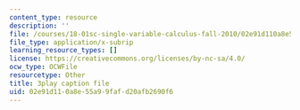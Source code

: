 ```yaml
---
content_type: resource
description: ''
file: /courses/18-01sc-single-variable-calculus-fall-2010/02e91d110a8e55a99fafd20afb2690f6_7K1sB05pE0A.vtt
file_type: application/x-subrip
learning_resource_types: []
license: https://creativecommons.org/licenses/by-nc-sa/4.0/
ocw_type: OCWFile
resourcetype: Other
title: 3play caption file
uid: 02e91d11-0a8e-55a9-9faf-d20afb2690f6
---
```

